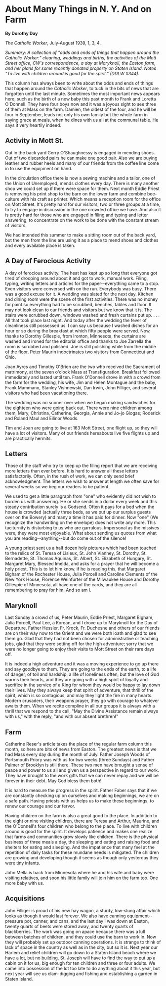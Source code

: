 About Many Things in N. Y. And on Farm
======================================

**By Dorothy Day**

*The Catholic Worker*, July-August 1939, 1, 3, 4.

*Summary: A collection of "odds and ends of things that happen around
the Catholic Worker:" cleaning, weddings and births, the activities of
the Mott Street office, *CW*'s correspondence, a day at Maryknoll, the
Easton farm, and her plans for some recently donated property on Staten
Island. Notes "To live with children around is good for the spirit."
(DDLW \#344).*

This column has always been to write about the odds and ends of things
that happen around the *Catholic Worker*, to tuck in the bits of news
that are forgotten until the last minute. Sometimes the most important
news appears here, such as the birth of a new baby this past month to
Frank and Loretta O'Donnell. They have four boys now and it was a joyous
sight to see three of them at Mass on the farm. Damien, the oldest of
the four, and he will be four in September, leads not only his own
family but the whole farm in saying grace at meals, when he dines with
us all at the communal table. He says it very heartily indeed.

Activity in Mott St.
--------------------

Out in the back yard Gerry O'Shaughnessy is engaged in mending shoes.
Out of two discarded pairs he can make one good pair. Also we are buying
leather and rubber heels and many of our friends from the coffee line
come in to use the equipment on hand.

In the circulation office there is now a sewing machine and a tailor,
one of the Union of Unemployed, mends clothes every day. There is many
another shop we could set up if there were space for them. Next month
Eddie Priest is removing his print shop to the barn on the lower farm
and combine bee-culture with his craft as printer. Which means a
reception room for the office on Mott Street. It's pretty hard for our
visitors, two or three groups at a time, to try to engage in discussion
in the one crowded office we have. And also it is pretty hard for those
who are engaged in filing and typing and letter answering, to
concentrate on the work to be done with the constant stream of visitors.

We had intended this summer to make a sitting room out of the back yard,
but the men from the line are using it as a place to mend shoes and
clothes and every available place is taken.

A Day of Ferocious Activity
---------------------------

A day of ferocious activity. The heat has kept up so long that everyone
got tired of drooping around about it and got to work, manual work.
Filing, typing, writing letters and articles for the paper--everything
came to a stop. Even visitors were conversed with on the run. Everybody
was busy. There was a good excuse for it. A wedding was slated for the
next day. Kitchen and dining room were the scene of the first
activities. There was no money for paint so everything had to be
scrubbed, benches, tables and floor. It may not look clean to our
friends and visitors but we know that it is. The stairs were scrubbed
down, windows washed and fresh curtains put up. . . . All that took
place last night. And today after the wedding the fever of cleanliness
still possessed us. I can say us because I washed dishes for an hour or
so during the breakfast at which fifty people were served. Now, thanks
to Dorothy Gillespie, from Ironton, Minnesota, the curtains are washed
and ironed for the editorial office and thanks to Joe Zarrella the room
is scrubbed and polished. Joe is still polishing while from the middle
of the floor, Peter Maurin indoctrinates two visitors from Connecticut
and Ohio.

Joan Ayres and Timothy O'Brien are the two who received the Sacrament of
matrimony, at the seven o'clock Mass at Transfiguration. Breakfast
followed immediately and lasted until ten. Frank O'Donnell drove in with
a crowd from the farm for the wedding, his wife, Jim and Helen Montague
and the baby, Frank Mammano, Stanley Vishnewski, Dan Irwin, John
Filliger, and several visitors who had been vacationing there.

The wedding was no sooner over when we began making sandwiches for the
eighteen who were going back out. There were nine children among them,
Mary, Christina, Catherine, Georgia, Annie and Jo-jo Giogas; Roderick
and Roland Maul and Eilinor Woods.

Tim and Joan are going to live at 163 Mott Street, one flight up, so
they will have a lot of visitors. Many of our friends hereabouts live
five flights up and are practically hermits.

Letters
-------

Those of the staff who try to keep up the filing report that we are
receiving more letters than ever before. It is hard to answer all these
letters satisfactorily. Often, in the rush of work, we can only send
brief acknowledgment. The letters we wish to answer at length we often
save for several weeks so we beg our readers to be patient.

We used to get a little paragraph from "one" who evidently did not wish
to burden us with answering. He or she sends in a dollar every week and
this steady contribution surely is a Godsend. Often it pays for a bed
when the house is crowded (actually three beds, as we put up our surplus
guests over on the Bowery) and many a time it has paid for dinner. Now
"one" (We recognize the handwriting on the envelope) does not write any
more. This taciturnity is disturbing to us who are garrulous. Impersonal
as the missives were, they were most enjoyable. What about sending us
quotes from what you are reading--anything--but do come out of the
silence!

A young priest sent us a half dozen holy pictures which had been touched
to the relics of St. Teresa of Lisieux, St. John Vianney, St. Dorothy,
St. Bernadette, St. Thomas Aquinas, St. Albert, St. Elizabeth of
Hungary, St. Margaret Mary, Blessed Imelda, and asks for a prayer that
he will become a holy priest. This is to let him know, if he is reading
this, that Margaret Bigham of the Rochester House, Julia Porcell and
Caroline Clements of the New York House, Florence Weinfurter of the
Milwaukee House and Dorothy Gillespie of Minnesota, all have one of the
cards, and they are all remembering to pray for him. And so am I.

Maryknoll
---------

Last Sunday a crowd of us, Peter Maurin, Eddie Priest, Margaret Bigham,
Julia Porcell, Paul Lee, a Korean, and I drove up to Maryknoll for the
Day of Departure. Father Hessler, Fr. Krock, Fr. Duchesne and others of
our friends are on their way now to the Orient and we were both loath
and glad to see them go. Glad that they had not been chosen for
administrative or teaching jobs, glad that they were setting off for the
high adventure; sorry that we were no longer going to enjoy their visits
to Mott Street on their rare days off.

It is indeed a high adventure and it was a moving experience to go up
there and say goodbye to them. They are going to the ends of the earth,
to a life of danger, of toil and hardship, a life of loneliness often,
but the love of God warms their hearts, and they are going with a high
spirit of loyalty and sacrifice in the service of a King for whom they
would be happy to lay down their lives. May they always keep that spirit
of adventure, that thrill of the spirit, which is so contagious, and may
they light the fire in many hearts. Modern crusaders, their weapons
prayer, they go with courage to whatever awaits them. When we recite
compline in all our groups it is always with a thrill that we respond to
the call, "May the Divine Assistance remain always with us," with the
reply, "and with our absent brethren!"

Farm
----

Catherine Reser's article takes the place of the regular farm column
this month, so here are bits of news from Easton. The greatest news is
that we had Mass every day during the month of July. Father Joseph Woods
of Portsmouth Priory was with us for two weeks (three Sundays) and
Father Palmer of Brooklyn is still there. These two men have brought a
sense of peace and power to us all and given us a perspective in regard
to our work. They have brought to the work gifts that we can never repay
and we will be forever in their debt. May God bless them both!

It is hard to measure the progress in the spirit. Father Faber says that
if we are constantly checking up on ourselves and making beginnings, we
are on a safe path. Having priests with us helps us to make these
beginnings, to renew our courage and our fervor.

Having children on the farm is also a great good to the place. In
addition to the eight or nine visiting children, there are Teresa and
Arthur, Maurine, and the O'Donnell's four children who belong to the
place. To live with children around is good for the spirit. It develops
patience and makes one realize that farms and communities grow slowly
like children. There is the physical business of three meals a day, the
sleeping and eating and raising food and shelters for eating and
sleeping. And the impatience that many feel at the repetition of daily
tasks for these mundane needs is mitigated. The children are growing and
developing though it seems as though only yesterday they were tiny
infants.

John Mella is back from Minnesota where he and his wife and baby were
visiting relatives, and soon his little family will join him on the farm
too. One more baby with us.

Acquisitions
------------

John Filliger is proud of his new hay wagon, a sturdy, low-slung affair
which looks as though it would last forever. We also have canning
equipment--pressure pot, canner, and cans, and the last day I was down
at Easton, twenty quarts of beets were stored away, and twenty quarts of
blackberries. The work was going on apace because there was a lull
between batches of children, and they could use the barn to work in. Now
they will probably set up outdoor canning operations. It is strange to
think of lack of space in the country as well as in the city, but so it
is. Next year our Harlem and relief children will go down to a Staten
Island beach where we have a lot, but no building. St. Joseph will have
to find the way to put up a cabin on it for us, big enough for ten
children and three or four adults. We came into possession of the lot
too late to do anything about it this year, but next year will see us
clam-digging and fishing and establishing a garden in Staten Island.
